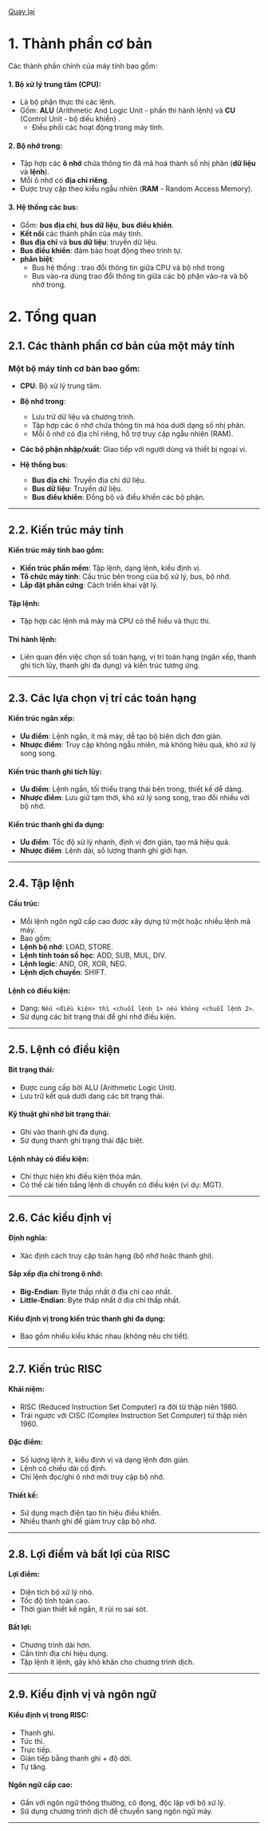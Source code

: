 [Quay lại](README.md)

# 1. Thành phần cơ bản
Các thành phần chính của máy tính bao gồm:

#### 1. **Bộ xử lý trung tâm (CPU):**  
- Là bộ phận thực thi các lệnh.  
- Gồm: **ALU** (Arithmetic And Logic Unit - phần thi hành lệnh) và **CU** (Control Unit - bộ diều khiển) .  
    - Điều phối các hoạt động trong máy tính.

#### 2. **Bộ nhớ trong:**  
- Tập hợp các **ô nhớ** chứa thông tin đã mã hoá thành số nhị phân (**dữ liệu** và **lệnh**).  
- Mỗi ô nhớ có **địa chỉ riêng**.  
- Được truy cập theo kiểu ngẫu nhiên (**RAM** - Random Access Memory).

#### 3. **Hệ thống các bus:**  
- Gồm: **bus địa chỉ**, **bus dữ liệu**, **bus điều khiển**.  
- **Kết nối** các thành phần của máy tính.  
- **Bus địa chỉ** và **bus dữ liệu**: truyền dữ liệu.  
- **Bus điều khiển**: đảm bảo hoạt động theo trình tự.
- **phân biệt**:
    - Bus hệ thống : trao đổi thông tin giữa CPU và bộ nhớ trong
    - Bus vào-ra dùng trao đổi thông tin giữa các bộ phận vào-ra và bộ nhớ trong.

# 2. Tổng quan

## 2.1. Các thành phần cơ bản của một máy tính

### Một bộ máy tính cơ bản bao gồm:
- **CPU**: Bộ xử lý trung tâm.

- **Bộ nhớ trong**: 
    - Lưu trữ dữ liệu và chương trình.
    - Tập hợp các ô nhớ chứa thông tin mã hóa dưới dạng số nhị phân.
    - Mỗi ô nhớ có địa chỉ riêng, hỗ trợ truy cập ngẫu nhiên (RAM).
- **Các bộ phận nhập/xuất**: Giao tiếp với người dùng và thiết bị ngoại vi.

- **Hệ thống bus**:
    - **Bus địa chỉ**: Truyền địa chỉ dữ liệu.
    - **Bus dữ liệu**: Truyền dữ liệu.
    - **Bus điều khiển**: Đồng bộ và điều khiển các bộ phận.

---

## 2.2. Kiến trúc máy tính

#### **Kiến trúc máy tính** bao gồm:
- **Kiến trúc phần mềm**: Tập lệnh, dạng lệnh, kiểu định vị.
- **Tổ chức máy tính**: Cấu trúc bên trong của bộ xử lý, bus, bộ nhớ.
- **Lắp đặt phần cứng**: Cách triển khai vật lý.

#### **Tập lệnh**:
- Tập hợp các lệnh mã máy mà CPU có thể hiểu và thực thi.

#### **Thi hành lệnh**:
- Liên quan đến việc chọn số toán hạng, vị trí toán hạng (ngăn xếp, thanh ghi tích lũy, thanh ghi đa dụng) và kiến trúc tương ứng.

---

## 2.3. Các lựa chọn vị trí các toán hạng

#### **Kiến trúc ngăn xếp**:
- **Ưu điểm**: Lệnh ngắn, ít mã máy, dễ tạo bộ biên dịch đơn giản.
- **Nhược điểm**: Truy cập không ngẫu nhiên, mã không hiệu quả, khó xử lý song song.

#### **Kiến trúc thanh ghi tích lũy**:
- **Ưu điểm**: Lệnh ngắn, tối thiểu trạng thái bên trong, thiết kế dễ dàng.
- **Nhược điểm**: Lưu giữ tạm thời, khó xử lý song song, trao đổi nhiều với bộ nhớ.

#### **Kiến trúc thanh ghi đa dụng**:
- **Ưu điểm**: Tốc độ xử lý nhanh, định vị đơn giản, tạo mã hiệu quả.
- **Nhược điểm**: Lệnh dài, số lượng thanh ghi giới hạn.

---

## 2.4. Tập lệnh

#### **Cấu trúc**:
- Mỗi lệnh ngôn ngữ cấp cao được xây dựng từ một hoặc nhiều lệnh mã máy.
- Bao gồm:
- **Lệnh bộ nhớ**: LOAD, STORE.
- **Lệnh tính toán số học**: ADD, SUB, MUL, DIV.
- **Lệnh logic**: AND, OR, XOR, NEG.
- **Lệnh dịch chuyển**: SHIFT.

#### **Lệnh có điều kiện**:
- Dạng: `Nếu <điều kiện> thì <chuỗi lệnh 1> nếu không <chuỗi lệnh 2>`.
- Sử dụng các bit trạng thái để ghi nhớ điều kiện.

---

## 2.5. Lệnh có điều kiện

#### **Bit trạng thái**:
- Được cung cấp bởi ALU (Arithmetic Logic Unit).
- Lưu trữ kết quả dưới dạng các bit trạng thái.

#### **Kỹ thuật ghi nhớ bit trạng thái**:
- Ghi vào thanh ghi đa dụng.
- Sử dụng thanh ghi trạng thái đặc biệt.

#### **Lệnh nhảy có điều kiện**:
- Chỉ thực hiện khi điều kiện thỏa mãn.
- Có thể cải tiến bằng lệnh di chuyển có điều kiện (ví dụ: MGT).

---

## 2.6. Các kiểu định vị

#### **Định nghĩa**:
- Xác định cách truy cập toán hạng (bộ nhớ hoặc thanh ghi).

#### **Sắp xếp địa chỉ trong ô nhớ**:
- **Big-Endian**: Byte thấp nhất ở địa chỉ cao nhất.
- **Little-Endian**: Byte thấp nhất ở địa chỉ thấp nhất.

#### **Kiểu định vị trong kiến trúc thanh ghi đa dụng**:
- Bao gồm nhiều kiểu khác nhau (không nêu chi tiết).

---

## 2.7. Kiến trúc RISC

#### **Khái niệm**:
- RISC (Reduced Instruction Set Computer) ra đời từ thập niên 1980.
- Trái ngược với CISC (Complex Instruction Set Computer) từ thập niên 1960.

#### **Đặc điểm**:
- Số lượng lệnh ít, kiểu định vị và dạng lệnh đơn giản.
- Lệnh có chiều dài cố định.
- Chỉ lệnh đọc/ghi ô nhớ mới truy cập bộ nhớ.

#### **Thiết kế**:
- Sử dụng mạch điện tạo tín hiệu điều khiển.
- Nhiều thanh ghi để giảm truy cập bộ nhớ.

---

## 2.8. Lợi điểm và bất lợi của RISC

#### **Lợi điểm**:
- Diện tích bộ xử lý nhỏ.
- Tốc độ tính toán cao.
- Thời gian thiết kế ngắn, ít rủi ro sai sót.

#### **Bất lợi**:
- Chương trình dài hơn.
- Cần tính địa chỉ hiệu dụng.
- Tập lệnh ít lệnh, gây khó khăn cho chương trình dịch.

---

## 2.9. Kiểu định vị và ngôn ngữ

#### **Kiểu định vị trong RISC**:
- Thanh ghi.
- Tức thì.
- Trực tiếp.
- Gián tiếp bằng thanh ghi + độ dời.
- Tự tăng.

#### **Ngôn ngữ cấp cao**:
- Gần với ngôn ngữ thông thường, cô đọng, độc lập với bộ xử lý.
- Sử dụng chương trình dịch để chuyển sang ngôn ngữ máy.

---